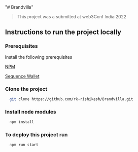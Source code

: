 "# Brandvilla" 



> This project was a submitted at web3Conf India 2022
## Instructions to run the project locally

  
### Prerequisites

Install the following prerequisites

[NPM](https://nodejs.org)

[Sequence Wallet](https://sequence.app/wallet)

### Clone the project
```bash
  git clone https://github.com/rk-rishikesh/Brandvilla.git
```
### Install node modules
```bash
  npm install
```

### To deploy this project run

```bash
  npm run start
```
